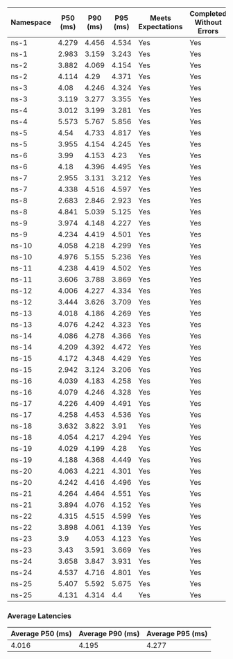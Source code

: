 | Namespace | P50 (ms) | P90 (ms) | P95 (ms) | Meets Expectations | Completed Without Errors |
|-----------|----------|----------|----------|--------------------|--------------------------|
| ns-1 | 4.279 | 4.456 | 4.534 | Yes | Yes |
| ns-1 | 2.983 | 3.159 | 3.243 | Yes | Yes |
| ns-2 | 3.882 | 4.069 | 4.154 | Yes | Yes |
| ns-2 | 4.114 | 4.29 | 4.371 | Yes | Yes |
| ns-3 | 4.08 | 4.246 | 4.324 | Yes | Yes |
| ns-3 | 3.119 | 3.277 | 3.355 | Yes | Yes |
| ns-4 | 3.012 | 3.199 | 3.281 | Yes | Yes |
| ns-4 | 5.573 | 5.767 | 5.856 | Yes | Yes |
| ns-5 | 4.54 | 4.733 | 4.817 | Yes | Yes |
| ns-5 | 3.955 | 4.154 | 4.245 | Yes | Yes |
| ns-6 | 3.99 | 4.153 | 4.23 | Yes | Yes |
| ns-6 | 4.18 | 4.396 | 4.495 | Yes | Yes |
| ns-7 | 2.955 | 3.131 | 3.212 | Yes | Yes |
| ns-7 | 4.338 | 4.516 | 4.597 | Yes | Yes |
| ns-8 | 2.683 | 2.846 | 2.923 | Yes | Yes |
| ns-8 | 4.841 | 5.039 | 5.125 | Yes | Yes |
| ns-9 | 3.974 | 4.148 | 4.227 | Yes | Yes |
| ns-9 | 4.234 | 4.419 | 4.501 | Yes | Yes |
| ns-10 | 4.058 | 4.218 | 4.299 | Yes | Yes |
| ns-10 | 4.976 | 5.155 | 5.236 | Yes | Yes |
| ns-11 | 4.238 | 4.419 | 4.502 | Yes | Yes |
| ns-11 | 3.606 | 3.788 | 3.869 | Yes | Yes |
| ns-12 | 4.006 | 4.227 | 4.334 | Yes | Yes |
| ns-12 | 3.444 | 3.626 | 3.709 | Yes | Yes |
| ns-13 | 4.018 | 4.186 | 4.269 | Yes | Yes |
| ns-13 | 4.076 | 4.242 | 4.323 | Yes | Yes |
| ns-14 | 4.086 | 4.278 | 4.366 | Yes | Yes |
| ns-14 | 4.209 | 4.392 | 4.472 | Yes | Yes |
| ns-15 | 4.172 | 4.348 | 4.429 | Yes | Yes |
| ns-15 | 2.942 | 3.124 | 3.206 | Yes | Yes |
| ns-16 | 4.039 | 4.183 | 4.258 | Yes | Yes |
| ns-16 | 4.079 | 4.246 | 4.328 | Yes | Yes |
| ns-17 | 4.226 | 4.409 | 4.491 | Yes | Yes |
| ns-17 | 4.258 | 4.453 | 4.536 | Yes | Yes |
| ns-18 | 3.632 | 3.822 | 3.91 | Yes | Yes |
| ns-18 | 4.054 | 4.217 | 4.294 | Yes | Yes |
| ns-19 | 4.029 | 4.199 | 4.28 | Yes | Yes |
| ns-19 | 4.188 | 4.368 | 4.449 | Yes | Yes |
| ns-20 | 4.063 | 4.221 | 4.301 | Yes | Yes |
| ns-20 | 4.242 | 4.416 | 4.496 | Yes | Yes |
| ns-21 | 4.264 | 4.464 | 4.551 | Yes | Yes |
| ns-21 | 3.894 | 4.076 | 4.152 | Yes | Yes |
| ns-22 | 4.315 | 4.515 | 4.599 | Yes | Yes |
| ns-22 | 3.898 | 4.061 | 4.139 | Yes | Yes |
| ns-23 | 3.9 | 4.053 | 4.123 | Yes | Yes |
| ns-23 | 3.43 | 3.591 | 3.669 | Yes | Yes |
| ns-24 | 3.658 | 3.847 | 3.931 | Yes | Yes |
| ns-24 | 4.537 | 4.716 | 4.801 | Yes | Yes |
| ns-25 | 5.407 | 5.592 | 5.675 | Yes | Yes |
| ns-25 | 4.131 | 4.314 | 4.4 | Yes | Yes |

### Average Latencies
| Average P50 (ms) | Average P90 (ms) | Average P95 (ms) |
|------------------|------------------|------------------|
| 4.016 | 4.195 | 4.277 |
